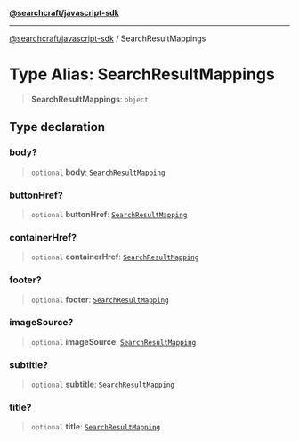 [**@searchcraft/javascript-sdk**](https://docs.searchcraft.io/reference/sdk/js-vanilla/README.md)

***

[@searchcraft/javascript-sdk](https://docs.searchcraft.io/reference/sdk/js-vanilla/globals.md) / SearchResultMappings

# Type Alias: SearchResultMappings

> **SearchResultMappings**: `object`

## Type declaration

### body?

> `optional` **body**: [`SearchResultMapping`](https://docs.searchcraft.io/reference/sdk/js-vanilla/type-aliases/SearchResultMapping.md)

### buttonHref?

> `optional` **buttonHref**: [`SearchResultMapping`](https://docs.searchcraft.io/reference/sdk/js-vanilla/type-aliases/SearchResultMapping.md)

### containerHref?

> `optional` **containerHref**: [`SearchResultMapping`](https://docs.searchcraft.io/reference/sdk/js-vanilla/type-aliases/SearchResultMapping.md)

### footer?

> `optional` **footer**: [`SearchResultMapping`](https://docs.searchcraft.io/reference/sdk/js-vanilla/type-aliases/SearchResultMapping.md)

### imageSource?

> `optional` **imageSource**: [`SearchResultMapping`](https://docs.searchcraft.io/reference/sdk/js-vanilla/type-aliases/SearchResultMapping.md)

### subtitle?

> `optional` **subtitle**: [`SearchResultMapping`](https://docs.searchcraft.io/reference/sdk/js-vanilla/type-aliases/SearchResultMapping.md)

### title?

> `optional` **title**: [`SearchResultMapping`](https://docs.searchcraft.io/reference/sdk/js-vanilla/type-aliases/SearchResultMapping.md)
